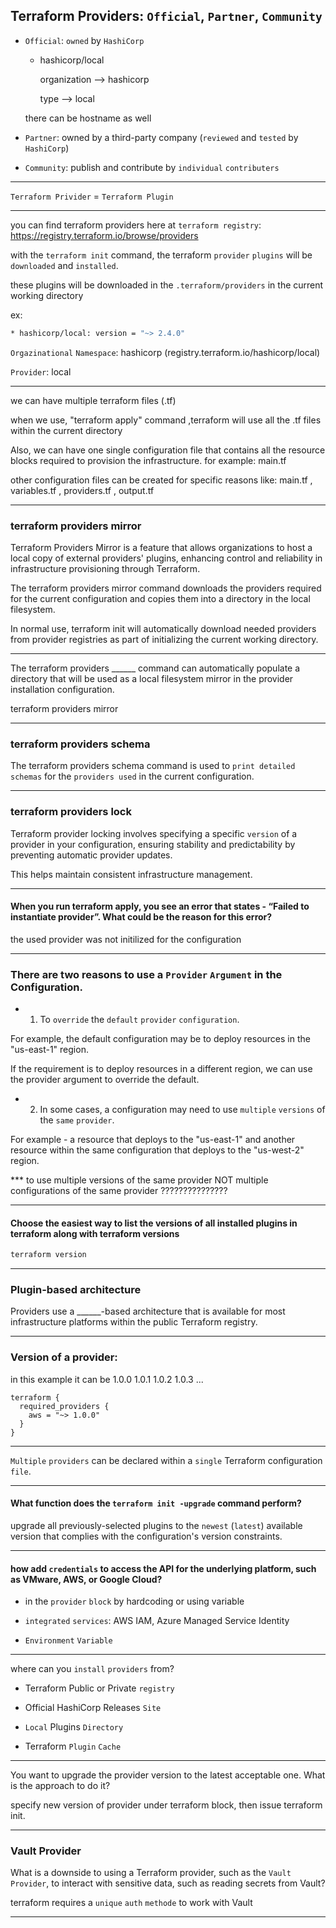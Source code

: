 


## Terraform Providers: `Official`, `Partner`, `Community`

- `Official`: `owned` by `HashiCorp`

  * hashicorp/local
 
    organization --> hashicorp
    
    type         --> local

  there can be hostname as well

- `Partner`: owned by a third-party company (`reviewed` and `tested` by `HashiCorp`)

- `Community`: publish and contribute by `individual` `contributers`








__________________________________________________________________________________________


`Terraform Privider` = `Terraform Plugin`

__________________________________________________________________________________________


you can find terraform providers here at `terraform registry`:    https://registry.terraform.io/browse/providers


with the `terraform init` command, the terraform `provider` `plugins` will be `downloaded` and `installed`.

these plugins will be downloaded in the `.terraform/providers` in the current working directory



ex:

```bash
* hashicorp/local: version = "~> 2.4.0"
```

`Orgazinational` `Namespace`: hashicorp (registry.terraform.io/hashicorp/local)

`Provider`: local




__________________________________________________________________________________________

we can have multiple terraform files (.tf)

when we use, "terraform apply" command ,terraform will use all the .tf files within the current directory

Also, we can have one single configuration file that contains all the resource blocks required to provision the infrastructure. for example:  main.tf

other configuration files can be created for specific reasons like: main.tf , variables.tf , providers.tf , output.tf






__________________________________________________________________________________________



### terraform providers mirror


Terraform Providers Mirror is a feature that allows organizations to host a local copy of external providers' plugins, enhancing control and reliability in infrastructure provisioning through Terraform.


The terraform providers mirror command downloads the providers required for the current configuration and copies them into a directory in the local filesystem.

In normal use, terraform init will automatically download needed providers from provider registries as part of initializing the current working directory.





__________________________________________________________________________________________



The terraform providers ______ command can automatically populate a directory that will be used as a local filesystem mirror in the provider installation configuration.



terraform providers mirror


__________________________________________________________________________________________


### terraform providers schema

The terraform providers schema command is used to `print detailed schemas` for the `providers used` in the current configuration.


__________________________________________________________________________________________



### terraform providers lock

Terraform provider locking involves specifying a specific `version` of a provider in your configuration, ensuring stability and predictability by preventing automatic provider updates.

This helps maintain consistent infrastructure management.



__________________________________________________________________________________________




#### When you run terraform apply, you see an error that states - “Failed to instantiate provider”. What could be the reason for this error?

the used provider was not initilized for the configuration

__________________________________________________________________________________________


### There are two reasons to use a `Provider` `Argument` in the Configuration.


- 1. To `override` the `default` `provider` `configuration`.

For example, the default configuration may be to deploy resources in the "us-east-1" region.

If the requirement is to deploy resources in a different region, we can use the provider argument to override the default.


- 2. In some cases, a configuration may need to use `multiple` `versions` of the `same` `provider`.

For example - a resource that deploys to the "us-east-1" and another resource within the same configuration that deploys to the "us-west-2" region.




*** to use multiple versions of the same provider NOT multiple configurations of the same provider ???????????????



__________________________________________________________________________________________

#### Choose the easiest way to list the versions of all installed plugins in terraform along with terraform versions


```bash
terraform version
```


__________________________________________________________________________________________


### Plugin-based architecture


Providers use a ______-based architecture that is available for most infrastructure platforms within the public Terraform registry.




__________________________________________________________________________________________



### Version of a provider:

in this example it can be 1.0.0 1.0.1 1.0.2 1.0.3 ...

```hcl
terraform {
  required_providers {
    aws = "~> 1.0.0"
  }
}
```




__________________________________________________________________________________________


`Multiple` `providers` can be declared within a `single` Terraform configuration `file`.


__________________________________________________________________________________________


#### What function does the `terraform init -upgrade` command perform?



upgrade all previously-selected plugins to the `newest` (`latest`) available version that complies with the configuration's version constraints.




__________________________________________________________________________________________


#### how add `credentials` to access the API for the underlying platform, such as VMware, AWS, or Google Cloud?


- in the `provider` `block` by hardcoding or using variable


- `integrated` `services`: AWS IAM, Azure Managed Service Identity


- `Environment` `Variable`


__________________________________________________________________________________________



where can you `install` `providers` from?

- Terraform Public or Private `registry`

- Official HashiCorp Releases `Site`

- `Local` Plugins `Directory`

- Terraform `Plugin` `Cache`


__________________________________________________________________________________________


You want to upgrade the provider version to the latest acceptable one. What is the approach to do it?

specify new version of provider under terraform block, then issue terraform init.



__________________________________________________________________________________________


### Vault Provider

What is a downside to using a Terraform provider, such as the `Vault` `Provider`, to interact with sensitive data, such as reading secrets from Vault?



terraform requires a `unique` `auth` `methode` to work with Vault


__________________________________________________________________________________________



